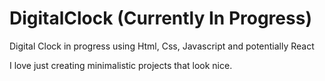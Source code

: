 # DigitalClock (Currently In Progress)

Digital Clock in progress using Html, Css, Javascript and potentially React

I love just creating minimalistic projects that look nice. 